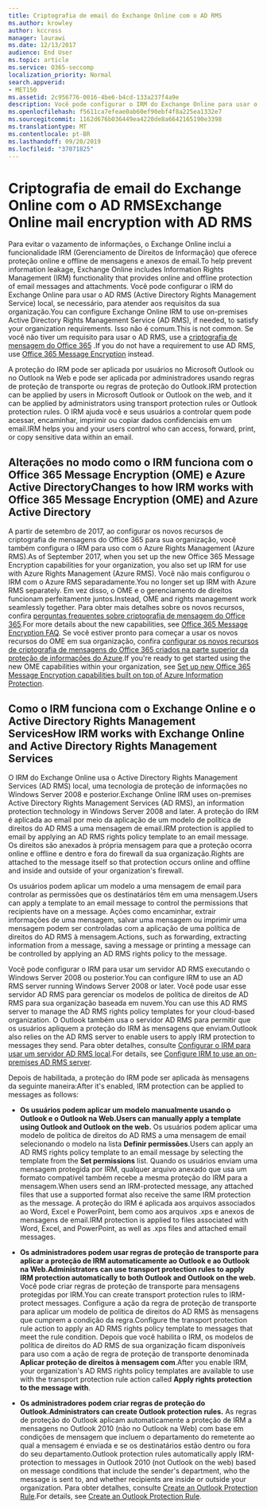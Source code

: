 ```yaml
---
title: Criptografia de email do Exchange Online com o AD RMS
ms.author: krowley
author: kccross
manager: laurawi
ms.date: 12/13/2017
audience: End User
ms.topic: article
ms.service: O365-seccomp
localization_priority: Normal
search.appverid:
- MET150
ms.assetid: 2c956776-0016-4be6-b4cd-133a237f4a9e
description: Você pode configurar o IRM do Exchange Online para usar o AD RMS (Active Directory Rights Management Service) local, se necessário, para atender aos requisitos da sua organização. Isso não é comum. Se você não tiver um requisito para usar o AD RMS, use a criptografia de mensagem do Office.
ms.openlocfilehash: f5611ca7efeae0ab60ef90ebf4f8a225ea1332e7
ms.sourcegitcommit: 1162d676b036449ea4220de8a6642165190e3398
ms.translationtype: MT
ms.contentlocale: pt-BR
ms.lasthandoff: 09/20/2019
ms.locfileid: "37071825"
---
```

# <a name="exchange-online-mail-encryption-with-ad-rms"></a><span data-ttu-id="d7ac3-105">Criptografia de email do Exchange Online com o AD RMS</span><span class="sxs-lookup"><span data-stu-id="d7ac3-105">Exchange Online mail encryption with AD RMS</span></span>

<span data-ttu-id="d7ac3-106">Para evitar o vazamento de informações, o Exchange Online inclui a funcionalidade IRM (Gerenciamento de Direitos de Informação) que oferece proteção online e offline de mensagens e anexos de email.</span><span class="sxs-lookup"><span data-stu-id="d7ac3-106">To help prevent information leakage, Exchange Online includes Information Rights Management (IRM) functionality that provides online and offline protection of email messages and attachments.</span></span> <span data-ttu-id="d7ac3-107">Você pode configurar o IRM do Exchange Online para usar o AD RMS (Active Directory Rights Management Service) local, se necessário, para atender aos requisitos da sua organização.</span><span class="sxs-lookup"><span data-stu-id="d7ac3-107">You can configure Exchange Online IRM to use on-premises Active Directory Rights Management Service (AD RMS), if needed, to satisfy your organization requirements.</span></span> <span data-ttu-id="d7ac3-108">Isso não é comum.</span><span class="sxs-lookup"><span data-stu-id="d7ac3-108">This is not common.</span></span> <span data-ttu-id="d7ac3-109">Se você não tiver um requisito para usar o AD RMS, use a [criptografia de mensagem do Office 365](ome.md) .</span><span class="sxs-lookup"><span data-stu-id="d7ac3-109">If you do not have a requirement to use AD RMS, use [Office 365 Message Encryption](ome.md) instead.</span></span> 

<span data-ttu-id="d7ac3-110">A proteção do IRM pode ser aplicada por usuários no Microsoft Outlook ou no Outlook na Web e pode ser aplicada por administradores usando regras de proteção de transporte ou regras de proteção do Outlook.</span><span class="sxs-lookup"><span data-stu-id="d7ac3-110">IRM protection can be applied by users in Microsoft Outlook or Outlook on the web, and it can be applied by administrators using transport protection rules or Outlook protection rules.</span></span> <span data-ttu-id="d7ac3-111">O IRM ajuda você e seus usuários a controlar quem pode acessar, encaminhar, imprimir ou copiar dados confidenciais em um email.</span><span class="sxs-lookup"><span data-stu-id="d7ac3-111">IRM helps you and your users control who can access, forward, print, or copy sensitive data within an email.</span></span>
  
## <a name="changes-to-how-irm-works-with-office-365-message-encryption-ome-and-azure-active-directory"></a><span data-ttu-id="d7ac3-112">Alterações no modo como o IRM funciona com o Office 365 Message Encryption (OME) e Azure Active Directory</span><span class="sxs-lookup"><span data-stu-id="d7ac3-112">Changes to how IRM works with Office 365 Message Encryption (OME) and Azure Active Directory</span></span>

<span data-ttu-id="d7ac3-113">A partir de setembro de 2017, ao configurar os novos recursos de criptografia de mensagens do Office 365 para sua organização, você também configura o IRM para uso com o Azure Rights Management (Azure RMS).</span><span class="sxs-lookup"><span data-stu-id="d7ac3-113">As of September 2017, when you set up the new Office 365 Message Encryption capabilities for your organization, you also set up IRM for use with Azure Rights Management (Azure RMS).</span></span> <span data-ttu-id="d7ac3-114">Você não mais configurou o IRM com o Azure RMS separadamente.</span><span class="sxs-lookup"><span data-stu-id="d7ac3-114">You no longer set up IRM with Azure RMS separately.</span></span> <span data-ttu-id="d7ac3-115">Em vez disso, o OME e o gerenciamento de direitos funcionam perfeitamente juntos.</span><span class="sxs-lookup"><span data-stu-id="d7ac3-115">Instead, OME and rights management work seamlessly together.</span></span> <span data-ttu-id="d7ac3-116">Para obter mais detalhes sobre os novos recursos, confira [perguntas frequentes sobre criptografia de mensagem do Office 365](https://support.office.com/article/0432dce9-d9b6-4e73-8a13-4a932eb0081e).</span><span class="sxs-lookup"><span data-stu-id="d7ac3-116">For more details about the new capabilities, see [Office 365 Message Encryption FAQ](https://support.office.com/article/0432dce9-d9b6-4e73-8a13-4a932eb0081e).</span></span> <span data-ttu-id="d7ac3-117">Se você estiver pronto para começar a usar os novos recursos do OME em sua organização, confira [configurar os novos recursos de criptografia de mensagens do Office 365 criados na parte superior da proteção de informações do Azure](https://support.office.com/article/7ff0c040-b25c-4378-9904-b1b50210d00e).</span><span class="sxs-lookup"><span data-stu-id="d7ac3-117">If you're ready to get started using the new OME capabilities within your organization, see [Set up new Office 365 Message Encryption capabilities built on top of Azure Information Protection](https://support.office.com/article/7ff0c040-b25c-4378-9904-b1b50210d00e).</span></span>
  
## <a name="how-irm-works-with-exchange-online-and-active-directory-rights-management-services"></a><span data-ttu-id="d7ac3-118">Como o IRM funciona com o Exchange Online e o Active Directory Rights Management Services</span><span class="sxs-lookup"><span data-stu-id="d7ac3-118">How IRM works with Exchange Online and Active Directory Rights Management Services</span></span>

<span data-ttu-id="d7ac3-119">O IRM do Exchange Online usa o Active Directory Rights Management Services (AD RMS) local, uma tecnologia de proteção de informações no Windows Server 2008 e posterior.</span><span class="sxs-lookup"><span data-stu-id="d7ac3-119">Exchange Online IRM uses on-premises Active Directory Rights Management Services (AD RMS), an information protection technology in Windows Server 2008 and later.</span></span> <span data-ttu-id="d7ac3-120">A proteção do IRM é aplicada ao email por meio da aplicação de um modelo de política de direitos do AD RMS a uma mensagem de email.</span><span class="sxs-lookup"><span data-stu-id="d7ac3-120">IRM protection is applied to email by applying an AD RMS rights policy template to an email message.</span></span> <span data-ttu-id="d7ac3-121">Os direitos são anexados à própria mensagem para que a proteção ocorra online e offline e dentro e fora do firewall da sua organização.</span><span class="sxs-lookup"><span data-stu-id="d7ac3-121">Rights are attached to the message itself so that protection occurs online and offline and inside and outside of your organization's firewall.</span></span>
  
<span data-ttu-id="d7ac3-122">Os usuários podem aplicar um modelo a uma mensagem de email para controlar as permissões que os destinatários têm em uma mensagem.</span><span class="sxs-lookup"><span data-stu-id="d7ac3-122">Users can apply a template to an email message to control the permissions that recipients have on a message.</span></span> <span data-ttu-id="d7ac3-123">Ações como encaminhar, extrair informações de uma mensagem, salvar uma mensagem ou imprimir uma mensagem podem ser controladas com a aplicação de uma política de direitos do AD RMS à mensagem.</span><span class="sxs-lookup"><span data-stu-id="d7ac3-123">Actions, such as forwarding, extracting information from a message, saving a message or printing a message can be controlled by applying an AD RMS rights policy to the message.</span></span>
  
<span data-ttu-id="d7ac3-124">Você pode configurar o IRM para usar um servidor AD RMS executando o Windows Server 2008 ou posterior.</span><span class="sxs-lookup"><span data-stu-id="d7ac3-124">You can configure IRM to use an AD RMS server running Windows Server 2008 or later.</span></span> <span data-ttu-id="d7ac3-125">Você pode usar esse servidor AD RMS para gerenciar os modelos de política de direitos de AD RMS para sua organização baseada em nuvem.</span><span class="sxs-lookup"><span data-stu-id="d7ac3-125">You can use this AD RMS server to manage the AD RMS rights policy templates for your cloud-based organization.</span></span> <span data-ttu-id="d7ac3-126">O Outlook também usa o servidor AD RMS para permitir que os usuários apliquem a proteção do IRM às mensagens que enviam.</span><span class="sxs-lookup"><span data-stu-id="d7ac3-126">Outlook also relies on the AD RMS server to enable users to apply IRM protection to messages they send.</span></span> <span data-ttu-id="d7ac3-127">Para obter detalhes, consulte [Configurar o IRM para usar um servidor AD RMS local](configure-irm-to-use-an-on-premises-ad-rms-server.md).</span><span class="sxs-lookup"><span data-stu-id="d7ac3-127">For details, see [Configure IRM to use an on-premises AD RMS server](configure-irm-to-use-an-on-premises-ad-rms-server.md).</span></span> 
  
<span data-ttu-id="d7ac3-128">Depois de habilitada, a proteção do IRM pode ser aplicada às mensagens da seguinte maneira:</span><span class="sxs-lookup"><span data-stu-id="d7ac3-128">After it's enabled, IRM protection can be applied to messages as follows:</span></span>
  
- <span data-ttu-id="d7ac3-129">**Os usuários podem aplicar um modelo manualmente usando o Outlook e o Outlook na Web.**</span><span class="sxs-lookup"><span data-stu-id="d7ac3-129">**Users can manually apply a template using Outlook and Outlook on the web.**</span></span> <span data-ttu-id="d7ac3-130">Os usuários podem aplicar uma modelo de política de direitos do AD RMS a uma mensagem de email selecionando o modelo na lista **Definir permissões**.</span><span class="sxs-lookup"><span data-stu-id="d7ac3-130">Users can apply an AD RMS rights policy template to an email message by selecting the template from the **Set permissions** list.</span></span> <span data-ttu-id="d7ac3-131">Quando os usuários enviam uma mensagem protegida por IRM, qualquer arquivo anexado que usa um formato compatível também recebe a mesma proteção do IRM para a mensagem.</span><span class="sxs-lookup"><span data-stu-id="d7ac3-131">When users send an IRM-protected message, any attached files that use a supported format also receive the same IRM protection as the message.</span></span> <span data-ttu-id="d7ac3-132">A proteção do IRM é aplicada aos arquivos associados ao Word, Excel e PowerPoint, bem como aos arquivos .xps e anexos de mensagens de email.</span><span class="sxs-lookup"><span data-stu-id="d7ac3-132">IRM protection is applied to files associated with Word, Excel, and PowerPoint, as well as .xps files and attached email messages.</span></span> 
    
- <span data-ttu-id="d7ac3-133">**Os administradores podem usar regras de proteção de transporte para aplicar a proteção de IRM automaticamente ao Outlook e ao Outlook na Web.**</span><span class="sxs-lookup"><span data-stu-id="d7ac3-133">**Administrators can use transport protection rules to apply IRM protection automatically to both Outlook and Outlook on the web.**</span></span> <span data-ttu-id="d7ac3-134">Você pode criar regras de proteção de transporte para mensagens protegidas por IRM.</span><span class="sxs-lookup"><span data-stu-id="d7ac3-134">You can create transport protection rules to IRM-protect messages.</span></span> <span data-ttu-id="d7ac3-135">Configure a ação da regra de proteção de transporte para aplicar um modelo de política de direitos do AD RMS às mensagens que cumprem a condição da regra.</span><span class="sxs-lookup"><span data-stu-id="d7ac3-135">Configure the transport protection rule action to apply an AD RMS rights policy template to messages that meet the rule condition.</span></span> <span data-ttu-id="d7ac3-136">Depois que você habilita o IRM, os modelos de política de direitos do AD RMS de sua organização ficam disponíveis para uso com a ação de regra de proteção de transporte denominada **Aplicar proteção de direitos à mensagem com**.</span><span class="sxs-lookup"><span data-stu-id="d7ac3-136">After you enable IRM, your organization's AD RMS rights policy templates are available to use with the transport protection rule action called **Apply rights protection to the message with**.</span></span>
    
- <span data-ttu-id="d7ac3-137">**Os administradores podem criar regras de proteção do Outlook.**</span><span class="sxs-lookup"><span data-stu-id="d7ac3-137">**Administrators can create Outlook protection rules.**</span></span> <span data-ttu-id="d7ac3-138">As regras de proteção do Outlook aplicam automaticamente a proteção de IRM a mensagens no Outlook 2010 (não no Outlook na Web) com base em condições de mensagem que incluem o departamento do remetente ao qual a mensagem é enviada e se os destinatários estão dentro ou fora do seu departamento.</span><span class="sxs-lookup"><span data-stu-id="d7ac3-138">Outlook protection rules automatically apply IRM-protection to messages in Outlook 2010 (not Outlook on the web) based on message conditions that include the sender's department, who the message is sent to, and whether recipients are inside or outside your organization.</span></span> <span data-ttu-id="d7ac3-139">Para obter detalhes, consulte [Create an Outlook Protection Rule](http://technet.microsoft.com/library/da64750d-faaf-44de-ad8c-888eba7fbdbf.aspx).</span><span class="sxs-lookup"><span data-stu-id="d7ac3-139">For details, see [Create an Outlook Protection Rule](http://technet.microsoft.com/library/da64750d-faaf-44de-ad8c-888eba7fbdbf.aspx).</span></span>
    

